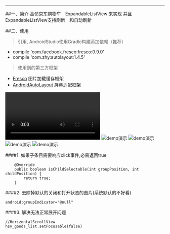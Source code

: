 ___
##一、简介
高仿京东购物车　ExpandableListView 来实现  并且ExpandableListView支持刷新　和自动刷新

##二、使用
> 引用, AndroidStudio使用Gradle构建添加依赖（推荐）
* compile 'com.facebook.fresco:fresco:0.9.0'
* compile 'com.zhy:autolayout:1.4.5'

> 使用到的第三方框架
* [Fresco](https://github.com/facebook/fresco)  图片加载缓存框架
* [AndroidAutoLayout](https://github.com/hongyangAndroid/AndroidAutoLayout)   屏幕适配框架


![demo演示](https://github.com/chentao753951/ExpandableListViewExample-master/blob/master/iamge/WeChat_20171201143242.mp4)
![demo演示](https://github.com/chentao753951/ExpandableListViewExample-master/blob/master/iamge01/001.jpg)
![demo演示](https://github.com/chentao753951/ExpandableListViewExample-master/blob/master/iamge01/002.jpg)
![demo演示](https://github.com/chentao753951/ExpandableListViewExample-master/blob/master/iamge01/003.jpg)
![demo演示](https://github.com/chentao753951/ExpandableListViewExample-master/blob/master/iamge01/004.jpg)

####1. 如果子条目需要响应click事件,必需返回true
```
    @Override
    public boolean isChildSelectable(int groupPosition, int childPosition) {
        return true;
    }
```

####2.  去除掉默认的关闭和打开状态的图片(系统默认的不好看)
```
android:groupIndicator="@null"
```

####3.  解决无法正常展开问题
```
//HorizontalScrollView
hsv_goods_list.setFocusable(false)
```
